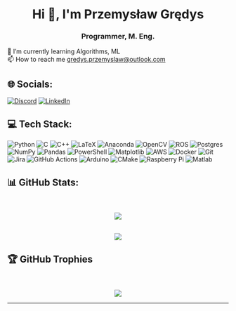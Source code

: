 <h1 align="center">Hi 👋, I'm Przemysław Grędys</h1>
<h3 align="center">Programmer, M. Eng.</h3>

🌱 I’m currently learning Algorithms, ML<br>📫 How to reach me gredys.przemyslaw@outlook.com

 
## 🌐 Socials:
[![Discord](https://img.shields.io/badge/Discord-%237289DA.svg?logo=discord&logoColor=white)](https://discord.gg/pgredys) [![LinkedIn](https://img.shields.io/badge/LinkedIn-%230077B5.svg?logo=linkedin&logoColor=white)](https://linkedin.com/in/pgredys) 




## 💻 Tech Stack:
![Python](https://img.shields.io/badge/python-3670A0?style=for-the-badge&logo=python&logoColor=ffdd54) ![C](https://img.shields.io/badge/c-%2300599C.svg?style=for-the-badge&logo=c&logoColor=white) ![C++](https://img.shields.io/badge/c++-%2300599C.svg?style=for-the-badge&logo=c%2B%2B&logoColor=white) ![LaTeX](https://img.shields.io/badge/latex-%23008080.svg?style=for-the-badge&logo=latex&logoColor=white) ![Anaconda](https://img.shields.io/badge/Anaconda-%2344A833.svg?style=for-the-badge&logo=anaconda&logoColor=white) ![OpenCV](https://img.shields.io/badge/opencv-%23white.svg?style=for-the-badge&logo=opencv&logoColor=white) ![ROS](https://img.shields.io/badge/ros-%230A0FF9.svg?style=for-the-badge&logo=ros&logoColor=white) ![Postgres](https://img.shields.io/badge/postgres-%23316192.svg?style=for-the-badge&logo=postgresql&logoColor=white) ![NumPy](https://img.shields.io/badge/numpy-%23013243.svg?style=for-the-badge&logo=numpy&logoColor=white) ![Pandas](https://img.shields.io/badge/pandas-%23150458.svg?style=for-the-badge&logo=pandas&logoColor=white) ![PowerShell](https://img.shields.io/badge/PowerShell-%235391FE.svg?style=for-the-badge&logo=powershell&logoColor=white) ![Matplotlib](https://img.shields.io/badge/Matplotlib-%23ffffff.svg?style=for-the-badge&logo=Matplotlib&logoColor=black) ![AWS](https://img.shields.io/badge/AWS-%23FF9900.svg?style=for-the-badge&logo=amazon-aws&logoColor=white) ![Docker](https://img.shields.io/badge/docker-%230db7ed.svg?style=for-the-badge&logo=docker&logoColor=white) ![Git](https://img.shields.io/badge/git-%23F05033.svg?style=for-the-badge&logo=git&logoColor=white) ![Jira](https://img.shields.io/badge/jira-%230A0FFF.svg?style=for-the-badge&logo=jira&logoColor=white) ![GitHub Actions](https://img.shields.io/badge/github%20actions-%232671E5.svg?style=for-the-badge&logo=githubactions&logoColor=white) ![Arduino](https://img.shields.io/badge/-Arduino-00979D?style=for-the-badge&logo=Arduino&logoColor=white) ![CMake](https://img.shields.io/badge/CMake-%23008FBA.svg?style=for-the-badge&logo=cmake&logoColor=white) ![Raspberry Pi](https://img.shields.io/badge/-RaspberryPi-C51A4A?style=for-the-badge&logo=Raspberry-Pi) ![Matlab](https://img.shields.io/badge/Matlab-f?style=for-the-badge&logoColor=a4341f&color=a5341f)


 
## 📊 GitHub Stats:

<div align="center">
</br>
  
![](https://github-readme-streak-stats.herokuapp.com/?user=pgredys&theme=gruvbox&hide_border=false)<br/> 
</br>

![](https://github-readme-stats.vercel.app/api/top-langs/?username=pgredys&theme=gruvbox&hide_border=false&include_all_commits=true&count_private=true&layout=compact)
</br>
</div>


## 🏆 GitHub Trophies

<div align="center">
</br>
  
![](https://github-profile-trophy.vercel.app/?username=pgredys&theme=gruvbox&no-frame=false&no-bg=false&title=Joined2020,Commits,Experience,Stars,Followers&margin-w=15)


</div>

---
<!-- Proudly created with GPRM ( https://gprm.itsvg.in ) -->
